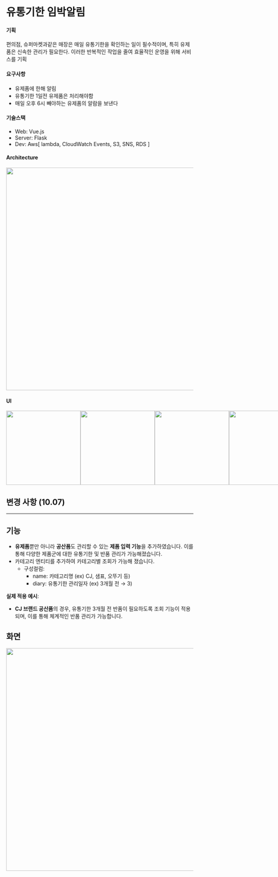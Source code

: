 # 유통기한 임박알림

#### 기획
편의점, 슈퍼마켓과같은 매장은 매일 유통기한을 확인하는 일이 필수적이며, 특히 유제품은 신속한 관리가 필요한다.
이러한 반복적인 작업을 줄여 효율적인 운영을 위해 서비스를 기획

#### 요구사항
- 유제품에 한해 알림
- 유통기한 1일전 유제품은 처리해야함
- 매일 오후 6시 빼야하는 유제품의 알람을 보낸다

#### 기술스택
- Web: Vue.js
- Server: Flask
- Dev: Aws[ lambda, CloudWatch Events, S3, SNS, RDS ]


#### Architecture
<img width="600" src="https://github.com/user-attachments/assets/73ba9402-9685-4218-80a4-59006f455351"/>

#### UI
<div style="display:flex; width:200px;">
  <img width="200"  src="https://github.com/user-attachments/assets/4b053320-a386-43fc-ab87-6ead930ec09a"/>
  <img width="200" src="https://github.com/user-attachments/assets/42e7cd88-18d1-4192-b722-fb6233499df3"/>
  <img width="200" src="https://github.com/user-attachments/assets/53620fe2-8d9c-4992-bdd8-1f2de8f5b616"/>
  <img width="200" src="https://github.com/user-attachments/assets/45bf956a-0bbc-418e-a84e-c31178cad222"/>
</div>

## 변경 사항 (10.07)

---

## 기능

- **유제품**뿐만 아니라 **공산품**도 관리할 수 있는 **제품 입력 기능**을 추가하였습니다. 이를 통해 다양한 제품군에 대한 유통기한 및 반품 관리가 가능해졌습니다.
- 카테고리 엔티티를 추가하여 카테고리별 조회가 가능해 졌습니다.
    - 구성컬럼:
        - name: 카테고리명 (ex) CJ, 샘표, 오뚜기 등)
        - diary: 유통기한 관리일자 (ex) 3개월 전 → 3)

**실제 적용 예시**:

- **CJ 브랜드 공산품**의 경우, 유통기한 3개월 전 반품이 필요하도록 조회 기능이 적용되며, 이를 통해 체계적인 반품 관리가 가능합니다.

## 화면
 <img width="600"  src="https://github.com/user-attachments/assets/13f7a3fb-7088-4876-95b6-fe1ae25a41e4"/>

